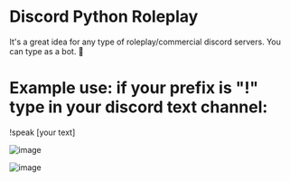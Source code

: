# Discord Python Roleplay
It's a great idea for any type of roleplay/commercial discord servers. You can type as a bot. 👾

# Example use: if your prefix is "!" type in your discord text channel:
!speak [your text]

![image](https://github.com/DaKU720/discord-bot/assets/69478926/0725aef8-6aa6-46a8-aee2-564f836dddae)

![image](https://github.com/DaKU720/discord-bot/assets/69478926/f95d83f5-b360-4861-b888-8b80906406fa)


